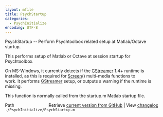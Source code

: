 ```yaml
---
layout: mfile
title: PsychStartup
categories:
  - PsychInitialize
encoding: UTF-8
---
```


PsychStartup -- Perform Psychtoolbox related setup at Matlab/Octave startup.  

This performs setup of Matlab or Octave at session startup for  
Psychtoolbox.  

On MS-Windows, it currently detects if the [GStreamer](/docs/GStreamer) 1.4+ runtime is  
installed, as this is required for [Screen](/docs/Screen)() multi-media functions to  
work. It performs [GStreamer](/docs/GStreamer) setup, or outputs a warning if the runtime is  
missing.  

This function is normally called from the startup.m Matlab startup file.  



<div class="code_header" style="text-align:right;">
  <span style="float:left;">Path&nbsp;&nbsp;</span> <span class="counter">Retrieve <a href=
  "https://raw.github.com/Psychtoolbox-3/Psychtoolbox-3/beta/./PsychInitialize/PsychStartup.m">current version from GitHub</a> | View <a href=
  "https://github.com/Psychtoolbox-3/Psychtoolbox-3/commits/beta/./PsychInitialize/PsychStartup.m">changelog</a></span>
</div>
<div class="code">
  <code>./PsychInitialize/PsychStartup.m</code>
</div>
